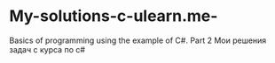 # My-solutions-c-ulearn.me-
Basics of programming using the example of C#. Part 2
Мои решения задач с курса по c#
